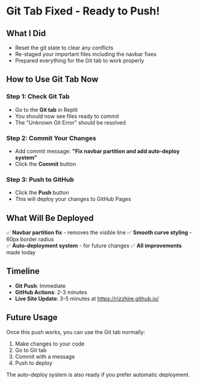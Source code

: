 # Git Tab Fixed - Ready to Push!

## What I Did
- Reset the git state to clear any conflicts
- Re-staged your important files including the navbar fixes
- Prepared everything for the Git tab to work properly

## How to Use Git Tab Now

### Step 1: Check Git Tab
- Go to the **Git tab** in Replit
- You should now see files ready to commit
- The "Unknown Git Error" should be resolved

### Step 2: Commit Your Changes
- Add commit message: **"Fix navbar partition and add auto-deploy system"**
- Click the **Commit** button

### Step 3: Push to GitHub
- Click the **Push** button
- This will deploy your changes to GitHub Pages

## What Will Be Deployed
✅ **Navbar partition fix** - removes the visible line
✅ **Smooth curve styling** - 60px border radius  
✅ **Auto-deployment system** - for future changes
✅ **All improvements** made today

## Timeline
- **Git Push**: Immediate
- **GitHub Actions**: 2-3 minutes
- **Live Site Update**: 3-5 minutes at https://rizzhire.github.io/

## Future Usage
Once this push works, you can use the Git tab normally:
1. Make changes to your code
2. Go to Git tab
3. Commit with a message
4. Push to deploy

The auto-deploy system is also ready if you prefer automatic deployment.